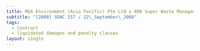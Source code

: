 ```yaml
---
title: MEA Environment (Asia Pacific) Pte Ltd v 800 Super Waste Management Pte Ltd
subtitle: "[2008] SGHC 157 / 22\_September\_2008"
tags:
  - Contract
  - liquidated damages and penalty clauses
layout: single
---
```


